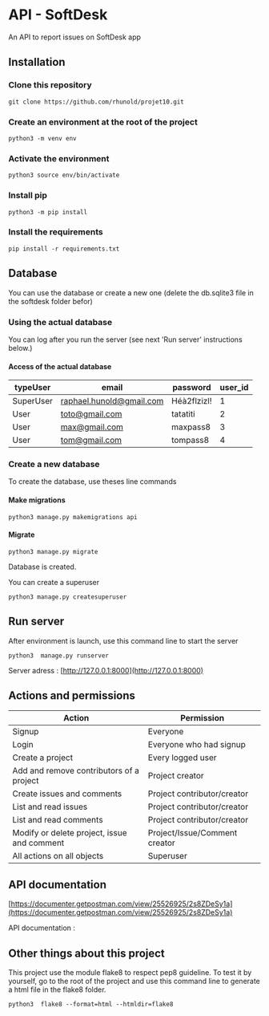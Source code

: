 # API - SoftDesk
An API to report issues on SoftDesk app


## Installation


### Clone this repository
``` 
git clone https://github.com/rhunold/projet10.git
```

### Create an environment at the root of the project
``` 
python3 -m venv env
```

### Activate the environment
``` 
python3 source env/bin/activate
```

### Install pip
``` 
python3 -m pip install 
```

### Install the requirements
``` 
pip install -r requirements.txt
```

## Database
You can use the database or create a new one (delete the db.sqlite3 file in the softdesk folder befor)

### Using the actual database

You can log after you run the server (see next 'Run server' instructions below.)
#### Access of the actual database
| typeUser | email | password | user_id 
|-|-|-|-|
| SuperUser | raphael.hunold@gmail.com | Héà2flzizl! | 1
| User | toto@gmail.com | tatatiti | 2
| User | max@gmail.com | maxpass8 | 3
| User | tom@gmail.com | tompass8 | 4

### Create a new database
To create the database, use theses line commands

#### Make migrations
```
python3 manage.py makemigrations api
```

#### Migrate
```
python3 manage.py migrate
```

Database is created.

You can create a superuser
```
python3 manage.py createsuperuser
```

## Run server

After environment is launch, use this command line to start the server
```
python3  manage.py runserver
```

Server adress : [http://127.0.0.1:8000](http://127.0.0.1:8000)

## Actions and permissions

| Action | Permission |
|-|-|
| Signup | Everyone |
| Login | Everyone who had signup |
| Create a project | Every logged user |
| Add and remove contributors of a project | Project creator |
| Create issues and comments | Project contributor/creator |
| List and read issues | Project contributor/creator |
| List and read comments | Project contributor/creator |
| Modify or delete project, issue and comment | Project/Issue/Comment creator |
| All actions on all objects | Superuser |

## API documentation 
[https://documenter.getpostman.com/view/25526925/2s8ZDeSy1a](https://documenter.getpostman.com/view/25526925/2s8ZDeSy1a)

API documentation : 

## Other things about this project
This project use the module flake8 to respect pep8 guideline.
To test it by yourself, go to the root of the project and use this command line to generate a html file in the flake8 folder.
```
python3  flake8 --format=html --htmldir=flake8
```


